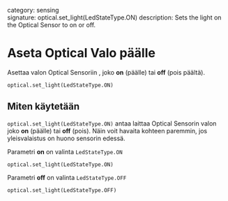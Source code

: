 category: sensing  
signature: optical.set_light(LedStateType.ON)
description: Sets the light on the Optical Sensor to on or off.


# Aseta Optical Valo päälle


Asettaa valon Optical Sensoriin , joko **on** (päälle) tai **off** (pois päältä).

```don
optical.set_light(LedStateType.ON)
```

## Miten käytetään

`optical.set_light(LedStateType.ON)` antaa laittaa Optical Sensorin valon joko **on** (päälle) tai **off** (pois). Näin voit havaita kohteen paremmin, jos yleisvalaistus on huono sensorin edessä.

Parametri **on** on valinta `LedStateType.ON`

```
optical.set_light(LedStateType.ON)
```

Parametri **off** on valinta `LedStateType.OFF`

```
optical.set_light(LedStateType.OFF)
```

<advanced>
</advanced>